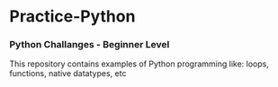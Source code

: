 # Practice-Python
### Python Challanges - Beginner Level


 This repository contains examples of Python programming like: loops, functions, native datatypes, etc
